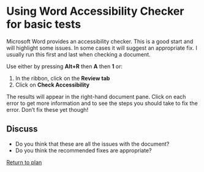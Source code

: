 # Using Word Accessibility Checker for basic tests

Microsoft Word provides an accessibility checker. This is a good start and will highlight some issues. In some cases it will suggest an appropriate fix. I usually run this first and last when checking a document. 

Use either by pressing **Alt+R** then **A** then **1** or: 

1. In the ribbon, click on the **Review tab**
2. Click on **Check Accessibility**

The results will appear in the right-hand document pane. Click on each error to get more information and to see the steps you should take to fix the error. Don’t fix these yet though! 

## Discuss

* Do you think that these are all the issues with the document? 
* Do you think the recommended fixes are appropriate?

[Return to plan](index.html)
